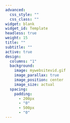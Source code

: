 ```yaml
---
advanced:
  css_style: ""
  css_class: ""
widget: blank
widget_id: Template
headless: true
weight: 15
title: ""
subtitle: ""
active: true
design:
  columns: "1"
  background:
    image: mywebsitevid.gif
    image_parallax: true
    image_position: center
    image_size: actual
  spacing:
    padding:
      - 200px
      - "0"
      - 500px
      - "0"
---
```

